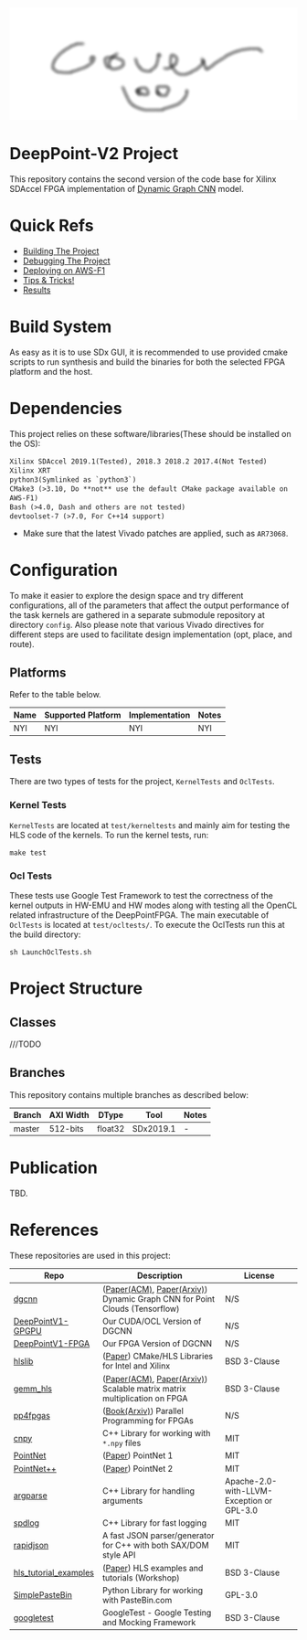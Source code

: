 ![image](docs/cover.png)

# DeepPoint-V2 Project
This repository contains the second version of the code base for Xilinx SDAccel FPGA implementation of [Dynamic Graph CNN](https://github.com/WangYueFt/dgcnn) model.

# Quick Refs
- [Building The Project](docs/compile.md)
- [Debugging The Project](docs/debug.md)
- [Deploying on AWS-F1](docs/aws.md)
- [Tips & Tricks!](docs/tips.md)
- [Results](docs/results.md)

# Build System
As easy as it is to use SDx GUI, it is recommended to use provided cmake scripts to run synthesis and build the binaries for both the selected FPGA platform and the host.

# Dependencies
This project relies on these software/libraries(These should be installed on the OS):
```
Xilinx SDAccel 2019.1(Tested), 2018.3 2018.2 2017.4(Not Tested)
Xilinx XRT
python3(Symlinked as `python3`)
CMake3 (>3.10, Do **not** use the default CMake package available on AWS-F1)
Bash (>4.0, Dash and others are not tested)
devtoolset-7 (>7.0, For C++14 support)
```
* Make sure that the latest Vivado patches are applied, such as `AR73068`.

# Configuration
To make it easier to explore the design space and try different configurations, all of the parameters that affect the output performance of the task kernels are gathered in a separate submodule repository at directory `config`.
Also please note that various Vivado directives for different steps are used to facilitate design implementation (opt, place, and route).

## Platforms
Refer to the table below.

Name | Supported Platform | Implementation | Notes
---  | ---                | --- | ---
NYI | NYI         | NYI | NYI


## Tests
There are two types of tests for the project, `KernelTests` and `OclTests`. 

### Kernel Tests
`KernelTests` are located at `test/kerneltests` and mainly aim for testing the HLS code of the kernels.
To run the kernel tests, run:
```
make test
```

### Ocl Tests
These tests use Google Test Framework to test the correctness of the kernel outputs in HW-EMU and HW modes along with testing all the OpenCL related infrastructure of the DeepPointFPGA.
The main executable of `OclTests` is located at `test/ocltests/`. To execute the OclTests run this at the build directory:
```
sh LaunchOclTests.sh
``` 

# Project Structure
## Classes
///TODO
 
## Branches
This repository contains multiple branches as described below:

Branch | AXI Width | DType | Tool | Notes
---  |  --- |  --- |  --- |  ---
master | 512-bits | float32 | SDx2019.1 | -

# Publication
TBD.

# References
These repositories are used in this project:

| Repo | Description | License |
|-|-|-|
| [dgcnn](https://github.com/WangYueFt/dgcnn) | ([Paper(ACM)](https://dl.acm.org/doi/10.1145/3326362), [Paper(Arxiv)](https://arxiv.org/abs/1801.07829)) Dynamic Graph CNN for Point Clouds (Tensorflow) | N/S |
| [DeepPointV1-GPGPU](https://gitlab.com/salehjg/DeepPoint-V1-GPGPU) | Our CUDA/OCL Version of DGCNN | N/S |
| [DeepPointV1-FPGA](https://gitlab.com/salehjg/DeepPoint-V1-FPGA) | Our FPGA Version of DGCNN | N/S |
| [hlslib](https://github.com/definelicht/hlslib) | ([Paper](https://arxiv.org/abs/1910.04436)) CMake/HLS Libraries for Intel and Xilinx | BSD 3-Clause |
| [gemm_hls](https://github.com/spcl/gemm_hls) | ([Paper(ACM)](https://dl.acm.org/doi/abs/10.1145/3373087.3375296), [Paper(Arxiv)](https://arxiv.org/abs/1912.06526)) Scalable matrix matrix multiplication on FPGA | BSD 3-Clause |
| [pp4fpgas](https://github.com/KastnerRG/pp4fpgas) | ([Book(Arxiv)](https://arxiv.org/abs/1805.03648)) Parallel Programming for FPGAs | N/S |
| [cnpy](https://github.com/rogersce/cnpy) | C++ Library for working with `*.npy` files | MIT |
| [PointNet](https://github.com/charlesq34/pointnet) | ([Paper](https://arxiv.org/abs/1612.00593)) PointNet 1 | MIT |
| [PointNet++](https://github.com/charlesq34/pointnet2) | ([Paper](https://arxiv.org/abs/1706.02413)) PointNet 2 | MIT |
| [argparse](https://github.com/jamolnng/argparse) | C++ Library for handling arguments | Apache-2.0-with-LLVM-Exception or GPL-3.0 |
| [spdlog](https://github.com/gabime/spdlog) | C++ Library for fast logging | MIT |
| [rapidjson](https://github.com/Tencent/rapidjson) | A fast JSON parser/generator for C++ with both SAX/DOM style API | MIT |
| [hls_tutorial_examples](https://github.com/spcl/hls_tutorial_examples) | ([Paper](https://arxiv.org/abs/1805.08288)) HLS examples and tutorials (Workshop) | BSD 3-Clause |
| [SimplePasteBin](https://github.com/salehjg/SimplePasteBin) | Python Library for working with PasteBin.com | GPL-3.0 |
| [googletest](https://github.com/google/googletest) | GoogleTest - Google Testing and Mocking Framework | BSD 3-Clause |
